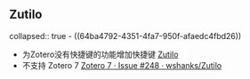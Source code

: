 ## Zutilo
collapsed:: true
	- ((64ba4792-4351-4fa7-950f-afaedc4fbd26))
- 为Zotero没有快捷键的功能增加快捷键 [Zutilo](https://github.com/wshanks/Zutilo)
- 不支持 Zotero 7 [Zotero 7 · Issue #248 · wshanks/Zutilo](https://github.com/wshanks/Zutilo/issues/248)